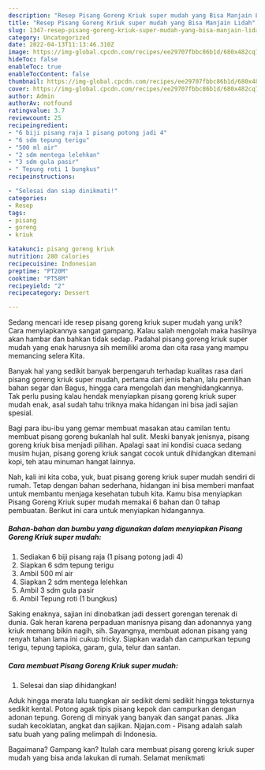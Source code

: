 ```yaml
---
description: "Resep Pisang Goreng Kriuk super mudah yang Bisa Manjain Lidah"
title: "Resep Pisang Goreng Kriuk super mudah yang Bisa Manjain Lidah"
slug: 1347-resep-pisang-goreng-kriuk-super-mudah-yang-bisa-manjain-lidah
category: Uncategorized
date: 2022-04-13T11:13:46.310Z
image: https://img-global.cpcdn.com/recipes/ee29707fbbc86b1d/680x482cq70/pisang-goreng-kriuk-super-mudah-foto-resep-utama.jpg
hideToc: false
enableToc: true
enableTocContent: false
thumbnail: https://img-global.cpcdn.com/recipes/ee29707fbbc86b1d/680x482cq70/pisang-goreng-kriuk-super-mudah-foto-resep-utama.jpg
cover: https://img-global.cpcdn.com/recipes/ee29707fbbc86b1d/680x482cq70/pisang-goreng-kriuk-super-mudah-foto-resep-utama.jpg
author: Admin
authorAv: notfound
ratingvalue: 3.7
reviewcount: 25
recipeingredient:
- "6 biji pisang raja 1 pisang potong jadi 4"
- "6 sdm tepung terigu"
- "500 ml air"
- "2 sdm mentega lelehkan"
- "3 sdm gula pasir"
- " Tepung roti 1 bungkus"
recipeinstructions:

- "Selesai dan siap dinikmati!"
categories:
- Resep
tags:
- pisang
- goreng
- kriuk

katakunci: pisang goreng kriuk 
nutrition: 280 calories
recipecuisine: Indonesian
preptime: "PT20M"
cooktime: "PT58M"
recipeyield: "2"
recipecategory: Dessert

---
```





Sedang mencari ide resep pisang goreng kriuk super mudah yang unik? Cara menyiapkannya sangat gampang. Kalau salah mengolah maka hasilnya akan hambar dan bahkan tidak sedap. Padahal pisang goreng kriuk super mudah yang enak harusnya sih memiliki aroma dan cita rasa yang mampu memancing selera Kita.





Banyak hal yang sedikit banyak berpengaruh terhadap kualitas rasa dari pisang goreng kriuk super mudah, pertama dari jenis bahan, lalu pemilihan bahan segar dan Bagus, hingga cara mengolah dan menghidangkannya. Tak perlu pusing kalau hendak menyiapkan pisang goreng kriuk super mudah enak,      asal sudah tahu triknya maka hidangan ini bisa jadi sajian spesial.














Bagi para ibu-ibu yang gemar membuat masakan atau camilan tentu membuat pisang goreng bukanlah hal sulit. Meski banyak jenisnya, pisang goreng kriuk bisa menjadi pilihan. Apalagi saat ini kondisi cuaca sedang musim hujan, pisang goreng kriuk sangat cocok untuk dihidangkan ditemani kopi, teh atau minuman hangat lainnya.






Nah, kali ini kita coba, yuk, buat pisang goreng kriuk super mudah sendiri di rumah. Tetap dengan bahan sederhana, hidangan ini bisa memberi manfaat untuk membantu menjaga kesehatan tubuh kita. Kamu bisa menyiapkan Pisang Goreng Kriuk super mudah memakai 6 bahan dan 0 tahap pembuatan. Berikut ini cara untuk menyiapkan hidangannya.

<!--inarticleads1-->

##### Bahan-bahan dan bumbu yang digunakan dalam menyiapkan Pisang Goreng Kriuk super mudah:

1. Sediakan 6 biji pisang raja (1 pisang potong jadi 4)
1. Siapkan 6 sdm tepung terigu
1. Ambil 500 ml air
1. Siapkan 2 sdm mentega lelehkan
1. Ambil 3 sdm gula pasir
1. Ambil  Tepung roti (1 bungkus)


Saking enaknya, sajian ini dinobatkan jadi dessert gorengan terenak di dunia. Gak heran karena perpaduan manisnya pisang dan adonannya yang kriuk memang bikin nagih, sih. Sayangnya, membuat adonan pisang yang renyah tahan lama ini cukup tricky. Siapkan wadah dan campurkan tepung terigu, tepung tapioka, garam, gula, telur dan santan. 

<!--inarticleads2-->

##### Cara membuat Pisang Goreng Kriuk super mudah:


1. Selesai dan siap dihidangkan!

Aduk hingga merata lalu tuangkan air sedikit demi sedikit hingga teksturnya sedikit kental. Potong agak tipis pisang kepok dan campurkan dengan adonan tepung. Goreng di minyak yang banyak dan sangat panas. Jika sudah kecoklatan, angkat dan sajikan. Njajan.com - Pisang adalah salah satu buah yang paling melimpah di Indonesia. 

Bagaimana? Gampang kan? Itulah cara membuat pisang goreng kriuk super mudah yang bisa anda lakukan di rumah. Selamat menikmati
